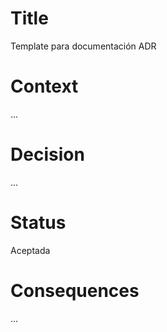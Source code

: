 # Title
Template para documentación ADR

# Context
...

# Decision
...

# Status
Aceptada

# Consequences
...
